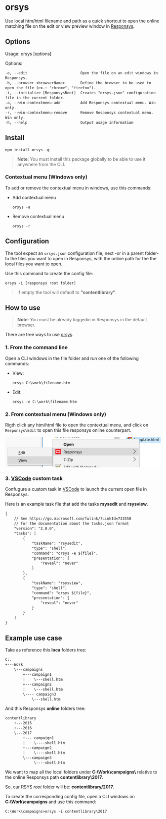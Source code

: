 # orsys

Use local htm/html filename and path as a quick shortcut to open the online matching file on the edit or view preview window in [Responsys].

## Options

 Usage: orsys [options] <file>


  Options:

    -e, --edit                        Open the file on an edit windows in Responsys.
    -b, --browser <browserName>       Define the browser to be used to open the file (ex.: "chrome", "firefox").
    -i, --initialize [ResponsysRoot]  Creates "orsys.json" configuration file in the current folder.
    -a, --win-contextmenu-add         Add Responsys contextual menu. Win only.
    -r, --win-contextmenu-remove      Remove Responsys contextual menu. Win only.
    -h, --help                        Output usage information


## Install

```
npm install orsys -g
```
>**Note**: You must install this package globally to be able to use it anywhere from the CLI.

### Contextual menu (Windows only)

To add or remove the contextual menu in windows, use this commands:

- Add contextual menu
	```
	orsys -a
	```
- Remove contextual menu
	```
	orsys -r
	```



## Configuration

The tool expect an ```orsys.json``` configuration file, next -or in a parent folder- to the files you want to open in Responsys, with the online path for the the local files you want to open.

Use this command to create the config file:
```
orsys -i [responsys root folder]
``` 

> If empty the tool will default to **"contentlibrary"**.


## How to use

>**Note**: You must be already loggedin in Responsys in the default browser.

There are tree ways to use [orsys].

### 1. From the command line
Open a CLI windows in the file folder and run one of the following commands:

- View:
	```
	orsys C:\work\filename.htm
	```
- Edit: 
	```
	orsys -e C:\work\filename.htm
	```
	
### 2. From contextual menu (Windows only)

Rigth click any htm/html file to open the contextual menu, and click on ```Responsys\Edit``` to open this file responsys online counterpart.

![Contextual menu](docs/contextual_menu.png)


### 3. [VSCode] custom task

Confugure a custom task in [VSCode] to launch the current open file in Responsys.

Here is an example task file that add the tasks **rsysedit** and **rsysview**.
```
{
    // See https://go.microsoft.com/fwlink/?LinkId=733558
    // for the documentation about the tasks.json format
    "version": "2.0.0",
    "tasks": [
        {
            "taskName": "rsysedit",
            "type": "shell",
            "command": "orsys -e ${file}",
            "presentation": {
                "reveal": "never"
            }
        },
        {
            "taskName": "rsysview",
            "type": "shell",
            "command": "orsys ${file}",
            "presentation": {
                "reveal": "never"
            }
        }
    ]
}
```

## Example use case

Take as reference this **loca** folders tree:

```
C:.
+---Work
    \---campaigns        
        +---campaign1
        |    \---shell.htm
        +---campaign2
        |    \---shell.htm
        \---- campaign3
            \---shell.htm
```

And this Responsys **online** folders tree:

```
contentlibrary
    +---2015
    +---2016
    \---2017
        +--- campaign1
		|    \----shell.htm
        +---campaign2
		|    \----shell.htm
        \---campaign3
		     \----shell.htm
```


We want to map all the local folders under **C:\Work\campaigns\\** relative to the online Responsys path **contentlibrary\2017**.

So, our RSYS _root_ folder will be: **contentlibrary/2017**.

To create the corresponding config file, open a CLI windows on **C:\Work\campaigns** and use this command:
```
C:\Work\campaigns>orsys -i contentlibrary\2017
```

[orsys]: https://github.com/Lukas238/orsys
[VSCode]: https://code.visualstudio.com/
[Responsys]: https://www.oracle.com/marketingcloud/products/cross-channel-orchestration/